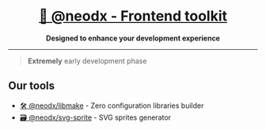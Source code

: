 <h1 align="center">
  <a aria-label="@neodx - Frontend toolkit" href="https://github.com/secundant/neodx">
    🧰 @neodx - Frontend toolkit
  </a>
</h1>
<p align="center">
  <strong>Designed to enhance your development experience</strong>
</p>
<hr />

> **Extremely** early development phase

## Our tools

- [🛠 @neodx/libmake](./libs/libmake) - Zero configuration libraries builder
- [🗃 @neodx/svg-sprite](./libs/svg) - SVG sprites generator
